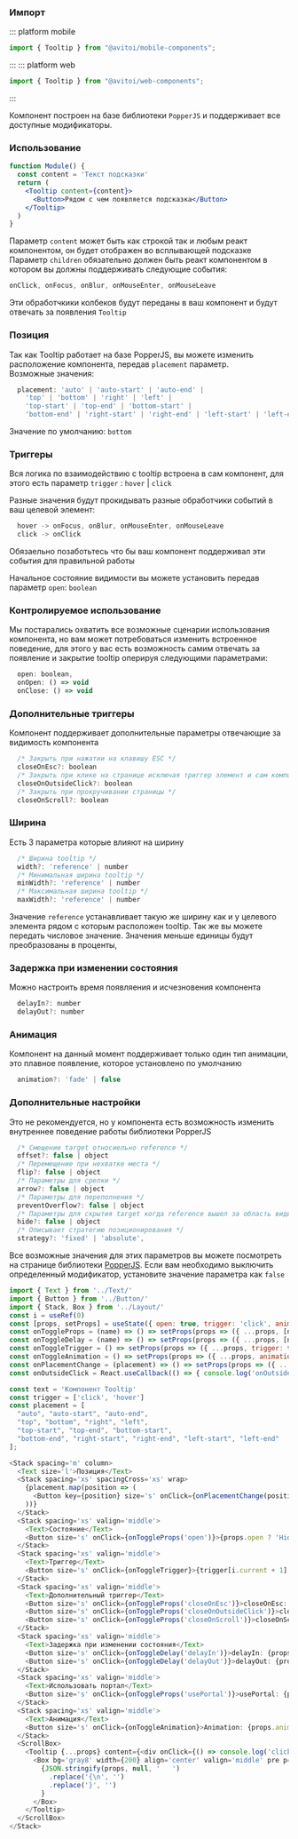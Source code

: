 ### Импорт

::: platform mobile
```jsx static
import { Tooltip } from "@avitoi/mobile-components";
```
:::
::: platform web
```jsx static
import { Tooltip } from "@avitoi/web-components";
```
:::

Компонент построен на базе библиотеки `PopperJS` и поддерживает все доступные модификаторы.

### Использование

```jsx static
function Module() {
  const content = 'Текст подсказки'
  return (
    <Tooltip content={content}>
      <Button>Рядом с чем появляется подсказка</Button>
    </Tooltip>
  )
}
```

Параметр `content` может быть как строкой так и любым реакт компонентом, он будет отображен во всплывающей подсказке  
Параметр `children` обязательно должен быть реакт компонентом в котором вы должны поддерживать следующие события:
```js static
onClick, onFocus, onBlur, onMouseEnter, onMouseLeave
```
Эти обработчкики колбеков будут переданы в ваш компонент и будут отвечать за появления `Tooltip`

### Позиция
Так как Tooltip работает на базе PopperJS, вы можете изменить расположение компонента, передав `placement` параметр.  
Возможные значения:

```js static
  placement: 'auto' | 'auto-start' | 'auto-end' |
    'top' | 'bottom' | 'right' | 'left' | 
    'top-start' | 'top-end' | 'bottom-start' |
    'bottom-end' | 'right-start' | 'right-end' | 'left-start' | 'left-end'
```
Значение по умолчанию: `bottom`

### Триггеры

Вся логика по взаимодействию с tooltip встроена в сам компонент, для этого есть параметр  `trigger` : `hover` | `click`  

Разные значения будут прокидывать разные обработчики событий в ваш целевой элемент:
```js static
  hover -> onFocus, onBlur, onMouseEnter, onMouseLeave
  click -> onClick
```
Обязаельно позаботьтесь что бы ваш компонент поддерживал эти события для правильной работы  

Начальное состояние видимости вы можете установить передав параметр `open`: `boolean`

### Контролируемое использование
Мы постарались охватить все возможные сценарии использования компонента, но вам может потребоваться изменить встроенное поведение, для этого у вас есть возможность
самим отвечать за появление и закрытие tooltip оперируя следующими параметрами:  
```js static
  open: boolean,
  onOpen: () => void
  onClose: () => void
```

### Дополнительные триггеры
Компонент поддерживает дополнительные параметры отвечающие за видимость компонента  
```jsx static
  /* Закрыть при нажатии на клавишу ESC */
  closeOnEsc?: boolean
  /* Закрыть при клике на странице исключая триггер элемент и сам компонент */
  closeOnOutsideClick?: boolean
  /* Закрыть при прокручивании страницы */
  closeOnScroll?: boolean
```

### Ширина
Есть 3 параметра которые влияют на ширину
```jsx static
  /* Ширина tooltip */
  width?: 'reference' | number
  /* Минимальная ширина tooltip */
  minWidth?: 'reference' | number
  /* Максимальная ширина tooltip */
  maxWidth?: 'reference' | number
```

Значение `reference` устанавливает такую же ширину как и у целевого элемента рядом с которым расположен tooltip. Так же вы можете передать числовое значение. 
Значения меньше единицы будут преобразованы в проценты, 

### Задержка при изменении состояния
Можно настроить время появляения и исчезновения компонента
```jsx static
  delayIn?: number
  delayOut?: number
```

### Анимация
Компонент на данный момент поддерживает только один тип анимации, это плавное появление, которое установлено по умолчанию 
```jsx static
  animation?: 'fade' | false
```

### Дополнительные настройки
Это не рекомендуется, но у компонента есть возможность изменить внутреннее поведение работы библиотеки PopperJS
```jsx static
  /* Смещение target относиельно reference */
  offset?: false | object
  /* Перемещение при нехватке места */
  flip?: false | object
  /* Параметры для срелки */
  arrow?: false | object
  /* Параметры для переполнения */
  preventOverflow?: false | object
  /* Параметры для скрытия target когда reference вышел за область видимости */
  hide?: false | object
  /* Описывает стратегию позиционирования */
  strategy?: 'fixed' | 'absolute',
 ```

Все возможные значения для этих параметров вы можете посмотреть на странице библиотеки [PopperJS](https://popper.js.org/docs/v2/modifiers/). Если вам
необходимо выключить определенный модификатор, установите значение параметра как `false`



```js
import { Text } from '../Text/'
import { Button } from '../Button/'
import { Stack, Box } from '../Layout/'
const i = useRef(0)
const [props, setProps] = useState({ open: true, trigger: 'click', animation: 'fade', placement: 'bottom', usePortal: false })
const onToggleProps = (name) => () => setProps(props => ({ ...props, [name]: !props[name] }))
const onToggleDelay = (name) => () => setProps(props => ({ ...props, [name]: props[name] ? 0 : 1000 }))
const onToggleTrigger = () => setProps(props => ({ ...props, trigger: trigger[++i.current] || trigger[i.current = 0] }))
const onToggleAnimation = () => setProps(props => ({ ...props, animation: props.animation ? undefined : 'fade' }))
const onPlacementChange = (placement) => () => setProps(props => ({ ...props, placement }))
const onOutsideClick = React.useCallback(() => { console.log('onOutsideClick') }, [])

const text = 'Компонент Tooltip'
const trigger = ['click', 'hover']
const placement = [
  "auto", "auto-start", "auto-end",
  "top", "bottom", "right", "left", 
  "top-start", "top-end", "bottom-start",
  "bottom-end", "right-start", "right-end", "left-start", "left-end"
];

<Stack spacing='m' column>
  <Text size='l'>Позиция</Text>
  <Stack spacing='xs' spacingCross='xs' wrap>
    {placement.map(position => (
      <Button key={position} size='s' onClick={onPlacementChange(position)}>{position}</Button>
    ))} 
  </Stack>
  <Stack spacing='xs' valign='middle'>
    <Text>Состояние</Text>
    <Button size='s' onClick={onToggleProps('open')}>{props.open ? 'Hide' : 'Show'}</Button>
  </Stack>
  <Stack spacing='xs' valign='middle'>
    <Text>Триггер</Text>
    <Button size='s' onClick={onToggleTrigger}>{trigger[i.current + 1] || trigger[0]}</Button>
  </Stack>
  <Stack spacing='xs' valign='middle'>
    <Text>Дополнительный триггер</Text>
    <Button size='s' onClick={onToggleProps('closeOnEsc')}>closeOnEsc: {props.closeOnEsc ? 'off' : 'on'}</Button>
    <Button size='s' onClick={onToggleProps('closeOnOutsideClick')}>closeOnOutsideClick: {props.closeOnOutsideClick ? 'off' : 'on'}</Button>
    <Button size='s' onClick={onToggleProps('closeOnScroll')}>closeOnScroll: {props.closeOnScroll ? 'off' : 'on'}</Button>
  </Stack>
  <Stack spacing='xs' valign='middle'>
    <Text>Задержка при изменении состояния</Text>
    <Button size='s' onClick={onToggleDelay('delayIn')}>delayIn: {props.delayIn ? 0 : 1000}</Button>
    <Button size='s' onClick={onToggleDelay('delayOut')}>delayOut: {props.delayOut ? 0 : 1000}</Button>
  </Stack>
  <Stack spacing='xs' valign='middle'>
    <Text>Использовать портал</Text>
    <Button size='s' onClick={onToggleProps('usePortal')}>usePortal: {props.usePortal ? 'off' : 'on'}</Button>
  </Stack>
  <Stack spacing='xs' valign='middle'>
    <Text>Анимация</Text>
    <Button size='s' onClick={onToggleAnimation}>Animation: {props.animation ? 'off' : 'on'}</Button>
  </Stack>
  <ScrollBox>
    <Tooltip {...props} content={<div onClick={() => console.log('click')}>{text}</div>} >
      <Box bg='gray8' width={200} align='center' valign='middle' pre p={10}>
        {JSON.stringify(props, null, '   ')
          .replace('{\n', '')
          .replace('}', '')
        }
      </Box>
    </Tooltip>
  </ScrollBox>
</Stack>
```
